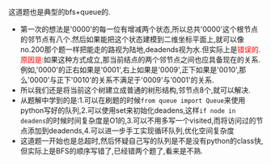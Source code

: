 这道题也是典型的bfs+queue的.
</br>
* 第一次的想法是'0000'的每一位有增减两个状态,所以总共'0000'这个根节点的邻节点有八个.然后如果能把这个状态建模到二维坐标平面上,就可以像no.200那个题一样把能走的路视为陆地,deadends视为水.但实际上是<font color=red>错误的.原因是:</font>如果这种方式成立,那当前结点的两个邻节点之间也应具备现在的关系.例如,'0000'的正右如果是'0001',右上如果是'0009',正下如果是'0010',那么'0000'与正下'0010'的关系不满足于'0009'与'0001'的关系.
* 所以我们还是将当前这个树建立成普通的树形结构,邻节点8个,就可以解决.
* 从题解中学到的是:1.可以在刷题的时候`from queue import Queue`来使用python写好的队列,2.可以使用set来初始化deadens,这样`if node in deadens`的时候时间复杂度是O1的,3.可以不用多写一个visited,而将访问过的节点添加到deadends,4.可以进一步手工实现循环队列,优化空间复杂度
* 这道题一开始也是总超时,然后怀疑自己写的队列是不是没有python的class快,但实际上是BFS的顺序写错了,已经错两个题了,看来是不熟.